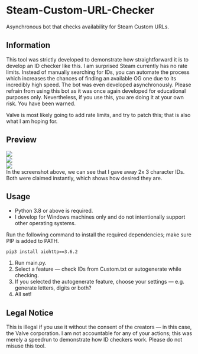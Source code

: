 # Steam-Custom-URL-Checker
Asynchronous bot that checks availability for Steam Custom URLs.

## Information
This tool was strictly developed to demonstrate how straightforward it is to develop an ID checker like this. I am surprised Steam currently has no rate limits. Instead of manually searching for IDs, you can automate the process which increases the chances of finding an available OG one due to its incredibly high speed. The bot was even developed asynchronously. Please refrain from using this bot as it was once again developed for educational purposes only. Nevertheless, if you use this, you are doing it at your own risk. You have been warned.

Valve is most likely going to add rate limits, and try to patch this; that is also what I am hoping for.

## Preview
![](https://i.imgur.com/M7yOLXi.gif)<br>
![](https://i.imgur.com/2vVcOf0.png)<br>
![](https://i.imgur.com/8KZ3nTm.png)<br>
In the screenshot above, we can see that I gave away 2x 3 character IDs. Both were claimed instantly, which shows how desired they are.

## Usage
- Python 3.8 or above is required.
- I develop for Windows machines only and do not intentionally support other operating systems.

Run the following command to install the required dependencies; make sure PIP is added to PATH.
```
pip3 install aiohttp==3.6.2
```
1. Run main.py.
2. Select a feature — check IDs from Custom.txt or autogenerate while checking.
3. If you selected the autogenerate feature, choose your settings — e.g. generate letters, digits or both?
4. All set!

## Legal Notice
This is illegal if you use it without the consent of the creators — in this case, the Valve corporation. I am not accountable for any of your actions; this was merely a speedrun to demonstrate how ID checkers work. Please do not misuse this tool.
